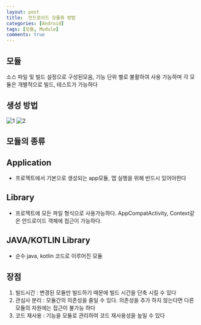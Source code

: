 ```yaml
---
layout: post
title:  안드로이드 모듈화 방법
categories: [Android]
tags: [모듈, Module]
comments: true 
---
```


모듈
---------

소스 파일 및 빌드 설정으로 구성된모음, 기능 단위 별로 불활하여 사용 가능하며 각 모듈은 개별적으로 빌드, 테스트가 가능하다

생성 방법
--------------
![1](https://user-images.githubusercontent.com/54847106/148796064-cfcd9f98-9cf5-4d0b-91af-a606ead1fb9b.png)
![2](https://user-images.githubusercontent.com/54847106/148796081-e81568dd-577d-475e-aae5-02e53d7daac7.png)

모듈의 종류
----------
## Application
- 프로젝트에서 기본으로 생성되는 app모듈, 앱 실행을 위해 반드시 있어야한다

## Library
- 프로젝트에 모든 파일 형식으로 사용가능하다. AppCompatActivity, Context같은 안드로이드 객체에 접근이 가능하다.

## JAVA/KOTLIN Library
-   순수 java, kotlin 코드로 이루어진 모듈

장점
---------
1. 빌드시간 : 변경된 모듈만 빌드하기 때문에 빌드 시간을 단축 시킬 수 있다
2. 관심사 분리 : 모듈간의 의존성을 줄일 수 있다. 의존성을 추가 하지 않는다면 다른 모듈의 자원에는 접근이 불가능 하다
3. 코드 재사용 : 기능을 모듈로 관리하여 코드 재사용성을 높일 수 있다

